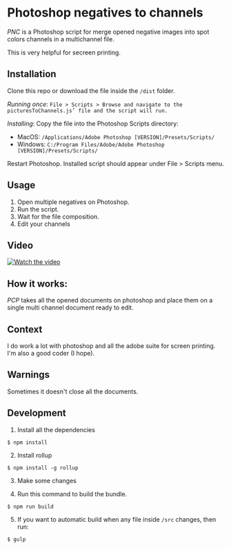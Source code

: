 # Photoshop negatives to channels

*PNC* is a Photoshop script for merge opened negative images into spot colors channels in a multichannel file.  

This is very helpful for secreen printing.

## Installation

Clone this repo or download the file inside the `/dist` folder.

*Running once*: `File > Scripts > Browse and navigate to the picturesToChannels.js’ file and the script will run.`

*Installing*: Copy the file into the Photoshop Scripts directory:
  - MacOS: `/Applications/Adobe Photoshop [VERSION]/Presets/Scripts/`
  - Windows: `C:/Program Files/Adobe/Adobe Photoshop [VERSION]/Presets/Scripts/`

Restart Photoshop. Installed script should appear under File > Scripts menu.

## Usage

1. Open multiple negatives on Photoshop.
2. Run the script.
3. Wait for the file composition.
3. Edit your channels

## Video

[![Watch the video](https://i.imgur.com/3KWYUOj.jpg)](https://imgur.com/AqNBPJT.mp4)

## How it works:

*PCP* takes all the opened documents on photoshop and place them on a single multi channel document ready to edit.

## Context

I do work a lot with photoshop and all the adobe suite for screen printing. I'm also a good coder (I hope).

## Warnings

Sometimes it doesn't close all the documents.

## Development

1. Install all the dependencies

`$ npm install`

2. Install rollup

`$ npm install -g rollup`

3. Make some changes

4. Run this command to build the bundle.

 `$ npm run build`

5. If you want to automatic build when any file inside `/src` changes, then run:

`$ gulp`